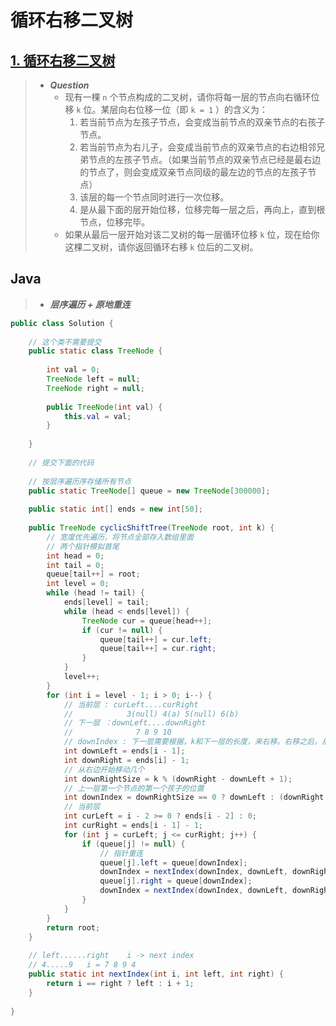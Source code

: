 # 循环右移二叉树

## [1. 循环右移二叉树](https://www.nowcoder.com/exam/test/69079544/detail?pid=33701596)

> - ***Question***
>   - 现有一棵 `n` 个节点构成的二叉树，请你将每一层的节点向右循环位移 `k` 位。某层向右位移一位（即 `k = 1` ）的含义为：
>     1. 若当前节点为左孩子节点，会变成当前节点的双亲节点的右孩子节点。
>     2. 若当前节点为右儿子，会变成当前节点的双亲节点的右边相邻兄弟节点的左孩子节点。（如果当前节点的双亲节点已经是最右边的节点了，则会变成双亲节点同级的最左边的节点的左孩子节点）
>     3. 该层的每一个节点同时进行一次位移。
>     4. 是从最下面的层开始位移，位移完每一层之后，再向上，直到根节点，位移完毕。
>   - 如果从最后一层开始对该二叉树的每一层循环位移 `k` 位，现在给你这棵二叉树，请你返回循环右移 `k` 位后的二叉树。

## Java

> - ***层序遍历 + 原地重连***

```java
public class Solution {
    
    // 这个类不需要提交
    public static class TreeNode {
        
        int val = 0;
        TreeNode left = null;
        TreeNode right = null;
        
        public TreeNode(int val) {
            this.val = val;
        }
        
    }
    
    // 提交下面的代码
    
    // 按层序遍历序存储所有节点
    public static TreeNode[] queue = new TreeNode[300000];
    
    public static int[] ends = new int[50];
    
    public TreeNode cyclicShiftTree(TreeNode root, int k) {
        // 宽度优先遍历，将节点全部存入数组里面
        // 两个指针模拟首尾
        int head = 0;
        int tail = 0;
        queue[tail++] = root;
        int level = 0;
        while (head != tail) {
            ends[level] = tail;
            while (head < ends[level]) {
                TreeNode cur = queue[head++];
                if (cur != null) {
                    queue[tail++] = cur.left;
                    queue[tail++] = cur.right;
                }
            }
            level++;
        }
        for (int i = level - 1; i > 0; i--) {
            // 当前层 : curLeft....curRight
            //            3(null) 4(a) 5(null) 6(b)
            // 下一层 ：downLeft....downRight
            //              7 8 9 10
            // downIndex : 下一层需要根据，k和下一层的长度，来右移。右移之后，从哪个位置开始，分配节点给当前层第一个不空的节点
            int downLeft = ends[i - 1];
            int downRight = ends[i] - 1;
            // 从右边开始移动几个
            int downRightSize = k % (downRight - downLeft + 1);
            // 上一层第一个节点的第一个孩子的位置
            int downIndex = downRightSize == 0 ? downLeft : (downRight - downRightSize + 1);
            // 当前层
            int curLeft = i - 2 >= 0 ? ends[i - 2] : 0;
            int curRight = ends[i - 1] - 1;
            for (int j = curLeft; j <= curRight; j++) {
                if (queue[j] != null) {
                    // 指针重连
                    queue[j].left = queue[downIndex];
                    downIndex = nextIndex(downIndex, downLeft, downRight);
                    queue[j].right = queue[downIndex];
                    downIndex = nextIndex(downIndex, downLeft, downRight);
                }
            }
        }
        return root;
    }
    
    // left......right    i -> next index
    // 4.....9   i = 7 8 9 4
    public static int nextIndex(int i, int left, int right) {
        return i == right ? left : i + 1;
    }
    
}
```
